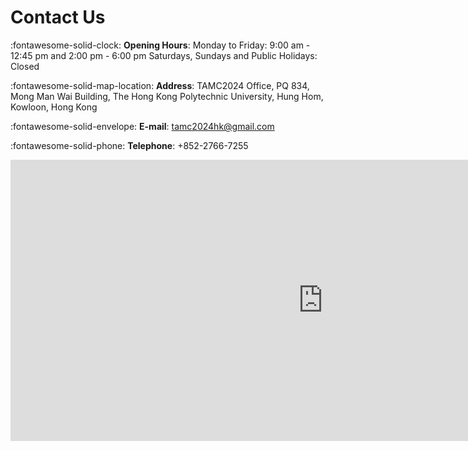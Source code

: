 
# **Contact Us**

:fontawesome-solid-clock: **Opening Hours**: Monday to Friday: 9:00 am - 12:45 pm and 2:00 pm - 6:00 pm
Saturdays, Sundays and Public Holidays: Closed

:fontawesome-solid-map-location: **Address**: TAMC2024 Office, PQ 834, Mong Man Wai Building, The Hong Kong Polytechnic University, Hung Hom, Kowloon, Hong Kong

:fontawesome-solid-envelope: **E-mail**: tamc2024hk@gmail.com

:fontawesome-solid-phone: **Telephone**: +852-2766-7255


<iframe src="https://www.google.com/maps/embed?pb=!1m18!1m12!1m3!1d598.3804055536639!2d114.18036981484367!3d22.303933906802158!2m3!1f0!2f0!3f0!3m2!1i1024!2i768!4f13.1!3m3!1m2!1s0x340400e631773cc1%3A0xf3c7da8d83142e6b!2sThe%20Hong%20Kong%20Polytechnic%20University%20Mong%20Man%20Wai%20Building!5e0!3m2!1szh-CN!2shk!4v1691222300572!5m2!1szh-CN!2shk" width="1000" height="450" style="border:0;" allowfullscreen="" loading="lazy" referrerpolicy="no-referrer-when-downgrade"></iframe>